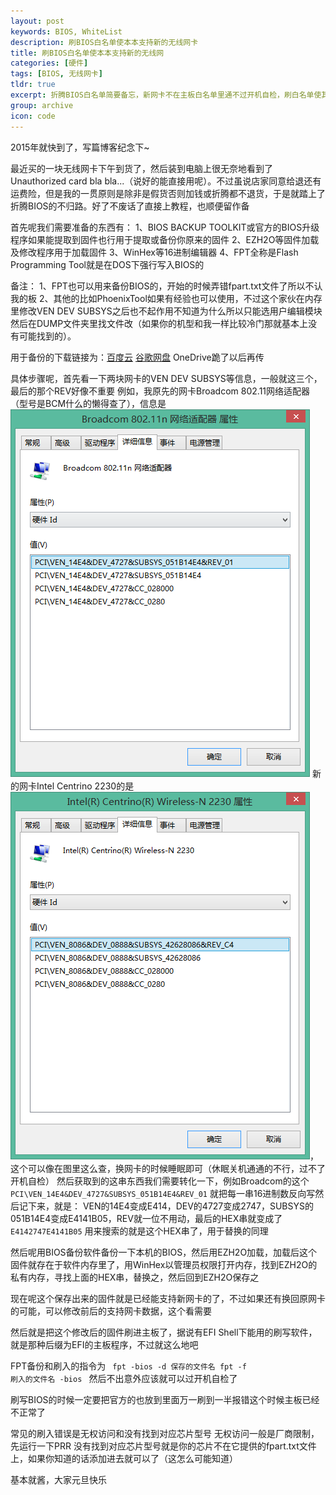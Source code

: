 ```yaml
---
layout: post
keywords: BIOS, WhiteList
description: 刷BIOS白名单使本本支持新的无线网卡
title: 刷BIOS白名单使本本支持新的无线网
categories: [硬件]
tags: [BIOS, 无线网卡]
tldr: true
excerpt: 折腾BIOS白名单简要备忘，新网卡不在主板白名单里通不过开机自检，刷白名单使其通过
group: archive
icon: code
---
```


2015年就快到了，写篇博客纪念下~

最近买的一块无线网卡下午到货了，然后装到电脑上很无奈地看到了Unauthorized card bla bla...（说好的能直接用呢）。不过虽说店家同意给退还有运费险，但是我的一贯原则是除非是假货否则加钱或折腾都不退货，于是就踏上了折腾BIOS的不归路。好了不废话了直接上教程，也顺便留作备
	
首先呢我们需要准备的东西有：
	1、BIOS BACKUP TOOLKIT或官方的BIOS升级程序如果能提取到固件也行用于提取或备份你原来的固件
	2、EZH2O等固件加载及修改程序用于加载固件
	3、WinHex等16进制编辑器
	4、FPT全称是Flash Programming Tool就是在DOS下强行写入BIOS的
	
备注：
	1、FPT也可以用来备份BIOS的，开始的时候弄错fpart.txt文件了所以不认我的板
	2、其他的比如PhoenixTool如果有经验也可以使用，不过这个家伙在内存里修改VEN DEV SUBSYS之后也不起作用不知道为什么所以只能选用户编辑模块然后在DUMP文件夹里找文件改（如果你的机型和我一样比较冷门那就基本上没有可能找到的）。

用于备份的下载链接为：<a href="http://pan.baidu.com/s/1c0guEkw">百度云</a> <a href="https://drive.google.com/file/d/0B5K-1xj0JmwkdXNaZS1ISGFvNEU/view?usp=sharing">谷歌网盘</a> OneDrive跪了以后再传

具体步骤呢，首先看一下两块网卡的VEN DEV SUBSYS等信息，一般就这三个，最后的那个REV好像不重要
例如，我原先的网卡Broadcom 802.11网络适配器（型号是BCM什么的懒得查了），信息是<img src="/image/post/20141231/Broadcom.png"></img>
新的网卡Intel Centrino 2230的是<img src="/image/post/20141231/Intel.PNG"></img>，这个可以像在图里这么查，换网卡的时候睡眠即可（休眠关机通通的不行，过不了开机自检）
然后获取到的这串东西我们需要转化一下，例如Broadcom的这个
<code>PCI\VEN_14E4&DEV_4727&SUBSYS_051B14E4&REV_01</code>
就把每一串16进制数反向写然后记下来，就是：
VEN的14E4变成E414，DEV的4727变成2747，SUBSYS的051B14E4变成E4141B05，REV就一位不用动，最后的HEX串就变成了
<code>E4142747E4141B05</code>
用来搜索的就是这个HEX串了，用于替换的同理

然后呢用BIOS备份软件备份一下本机的BIOS，然后用EZH2O加载，加载后这个固件就存在于软件内存里了，用WinHex以管理员权限打开内存，找到EZH2O的私有内存，寻找上面的HEX串，替换之，然后回到EZH2O保存之

现在呢这个保存出来的固件就是已经能支持新网卡的了，不过如果还有换回原网卡的可能，可以修改前后的支持网卡数据，这个看需要

然后就是把这个修改后的固件刷进主板了，据说有EFI Shell下能用的刷写软件，就是那种后缀为EFI的主板程序，不过就这么地吧

FPT备份和刷入的指令为
<code>
fpt -bios -d 保存的文件名
fpt -f 刷入的文件名 -bios
</code>
然后不出意外应该就可以过开机自检了

刷写BIOS的时候一定要把官方的也放到里面万一刷到一半报错这个时候主板已经不正常了

常见的刷入错误是无权访问和没有找到对应芯片型号
无权访问一般是厂商限制，先运行一下PRR
没有找到对应芯片型号就是你的芯片不在它提供的fpart.txt文件上，如果你知道的话添加进去就可以了（这怎么可能知道）

基本就酱，大家元旦快乐